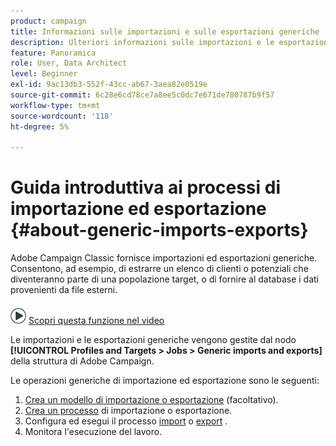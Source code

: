 ```yaml
---
product: campaign
title: Informazioni sulle importazioni e sulle esportazioni generiche
description: Ulteriori informazioni sulle importazioni e le esportazioni generiche.
feature: Panoramica
role: User, Data Architect
level: Beginner
exl-id: 9ac13db3-552f-43cc-ab67-3aea82e0519e
source-git-commit: 6c28e6cd78ce7a8ee5c0dc7e671de780787b9f57
workflow-type: tm+mt
source-wordcount: '118'
ht-degree: 5%

---
```


# Guida introduttiva ai processi di importazione ed esportazione {#about-generic-imports-exports}

Adobe Campaign Classic fornisce importazioni ed esportazioni generiche. Consentono, ad esempio, di estrarre un elenco di clienti o potenziali che diventeranno parte di una popolazione target, o di fornire al database i dati provenienti da file esterni.

![](assets/do-not-localize/how-to-video.png) [Scopri questa funzione nel video](../../platform/using/exporting-and-importing-profiles.md#import-profiles-video)

Le importazioni e le esportazioni generiche vengono gestite dal nodo **[!UICONTROL Profiles and Targets > Jobs > Generic imports and exports]** della struttura di Adobe Campaign.

Le operazioni generiche di importazione ed esportazione sono le seguenti:

1. [Crea un modello di importazione o esportazione](../../platform/using/creating-import-export-templates.md)  (facoltativo).
1. [Crea un processo](../../platform/using/creating-import-export-jobs.md) di importazione o esportazione.
1. Configura ed esegui il processo [import](../../platform/using/executing-import-jobs.md) o [export](../../platform/using/executing-export-jobs.md) .
1. [](../../platform/using/monitoring-jobs-execution.md) Monitora l&#39;esecuzione del lavoro.
